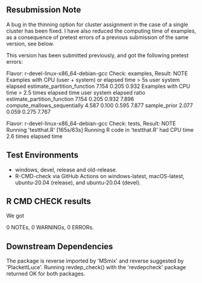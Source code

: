 ## Resubmission Note

A bug in the thinning option for cluster assignment in the case of a single 
cluster has been fixed. I have also reduced the computing time of examples, as a 
consequence of pretest errors of a previous submission of the same version, 
see below.

This version has been submitted previously, and got the following pretest errors:

Flavor: r-devel-linux-x86_64-debian-gcc
Check: examples, Result: NOTE
 Examples with CPU (user + system) or elapsed time > 5s
                              user system elapsed
 estimate_partition_function 7.154  0.205   0.932
 Examples with CPU time > 2.5 times elapsed time
                               user system elapsed ratio
 estimate_partition_function  7.154  0.205   0.932 7.896
 compute_mallows_sequentially 4.587  0.100   0.595 7.877
 sample_prior                 2.077  0.059   0.275 7.767

Flavor: r-devel-linux-x86_64-debian-gcc
Check: tests, Result: NOTE
   Running 'testthat.R' [165s/63s]
 Running R code in 'testthat.R' had CPU time 2.6 times elapsed time
 
 


## Test Environments

* windows, devel, release and old-release.
* R-CMD-check via GitHub Actions on windows-latest, macOS-latest, ubuntu-20.04 (release), and ubuntu-20.04 (devel).

## R CMD CHECK results

We got 

0 NOTEs, 0 WARNINGs, 0 ERRORs.


## Downstream Dependencies

The package is reverse imported by 'MSmix' and reverse suggested by 'PlackettLuce'. Running revdep_check() with the 'revdepcheck' package returned OK for both packages.
